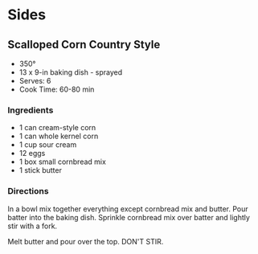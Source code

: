 # Sides

## Scalloped Corn Country Style

* 350°
* 13 x 9-in baking dish - sprayed
* Serves: 6
* Cook Time: 60-80 min

### Ingredients

* 1 can cream-style corn
* 1 can whole kernel corn
* 1 cup sour cream
* 12 eggs
* 1 box small cornbread mix
* 1 stick butter

### Directions

In a bowl mix together everything except cornbread mix and butter. Pour batter into the baking dish. Sprinkle cornbread mix over batter and lightly stir with a fork.

Melt butter and pour over the top. DON'T STIR.

